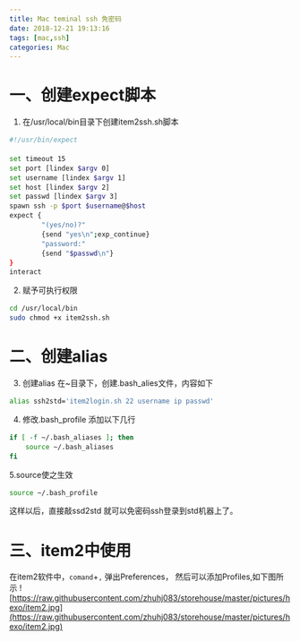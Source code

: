 ```yaml
---
title: Mac teminal ssh 免密码
date: 2018-12-21 19:13:16
tags: [mac,ssh]
categories: Mac
---
```

# 一、创建expect脚本
1. 在/usr/local/bin目录下创建item2ssh.sh脚本
```bash
#!/usr/bin/expect

set timeout 15
set port [lindex $argv 0]
set username [lindex $argv 1]
set host [lindex $argv 2]
set passwd [lindex $argv 3]
spawn ssh -p $port $username@$host
expect {
        "(yes/no)?"
        {send "yes\n";exp_continue}
        "password:"
        {send "$passwd\n"}
}
interact
```

2. 赋予可执行权限
```bash
cd /usr/local/bin
sudo chmod +x item2ssh.sh
```

# 二、创建alias
3. 创建alias
在~目录下，创建.bash_alies文件，内容如下
```bash
alias ssh2std='item2login.sh 22 username ip passwd'
```
4. 修改.bash_profile
添加以下几行
```bash
if [ -f ~/.bash_aliases ]; then
    source ~/.bash_aliases
fi
```

5.source使之生效
```bash
source ~/.bash_profile
```
这样以后，直接敲ssd2std 就可以免密码ssh登录到std机器上了。

# 三、item2中使用
在item2软件中，`comand`+`,` 弹出Preferences，
然后可以添加Profiles,如下图所示
![https://raw.githubusercontent.com/zhuhj083/storehouse/master/pictures/hexo/item2.jpg](https://raw.githubusercontent.com/zhuhj083/storehouse/master/pictures/hexo/item2.jpg)
